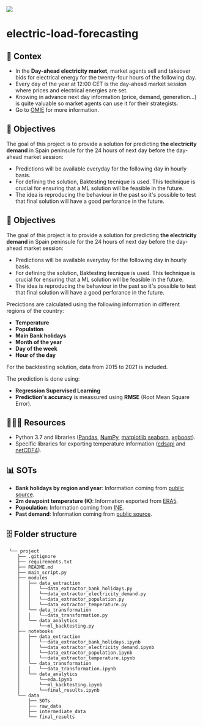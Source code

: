 <p align="left"><img src="https://www.worldenergytrade.com/images/stories/news/energias_alternativas/electricidad/4024/La-demanda-de-energia-electrica-de-Espana-aumenta-en-julio.jpg"></p>

# electric-load-forecasting

## **🤔 Contex**

- In the **Day-ahead electricity market**, market agents sell and takeover bids for electrical energy for the twenty-four hours of the following day.
- Every day of the year at 12:00 CET is the day-ahead market session where prices and electrical energies are set.
- Knowing in advance next day information (price, demand, generation...) is quite valuable so market agents can use it for their strategists.
- Go to [OMIE](https://www.omie.es/) for more information.


## **🎯 Objectives**

The goal of this project is to provide a solution for predicting **the electricity demand** in Spain peninsule for the 24 hours of next day before the day-ahead market session:

- Predictions will be available everyday for the following day in hourly basis.
- For defining the solution, Baktesting tecnique is used. This technique is crucial for ensuring that a ML solution will be feasible in the future.
- The idea is reproducing the behaviour in the past so it's possible to test that final solution will have a good perforance in the future.

## **🎯 Objectives**

The goal of this project is to provide a solution for predicting **the electricity demand** in Spain peninsule for the 24 hours of next day before the day-ahead market session:

- Predictions will be available everyday for the following day in hourly basis.
- For defining the solution, Baktesting tecnique is used. This technique is crucial for ensuring that a ML solution will be feasible in the future.
- The idea is reproducing the behaviour in the past so it's possible to test that final solution will have a good perforance in the future.


Precictions are calculated using the following information in different regions of the country:

- **Temperature** 
- **Population**
- **Main Bank holidays** 
- **Month of the year**
- **Day of the week**
- **Hour of the day**

For the backtesting solution, data from 2015 to 2021 is included.

The prediction is done using:

- **Regression Supervised Learning** 
- **Prediction's accuracy** is meassured using **RMSE** (Root Mean Square Error).


## **👩🏻‍💻 Resources**

- Python 3.7 and libraries ([Pandas](https://pandas.pydata.org/pandas-docs/stable/reference/index.html), [NumPy](https://numpy.org/doc/stable/user/index.html), [matplotlib](https://matplotlib.org/stable/users/index),[seaborn](https://seaborn.pydata.org/index.html), [xgboost](https://xgboost.readthedocs.io/en/stable/)).
- Specific libraries for exporting temperature information ([cdsapi](https://cds.climate.copernicus.eu/api-how-to) and [netCDF4](https://unidata.github.io/netcdf4-python/)).


## **📊 SOTs**

- **Bank holidays by region and year**: Information coming from [public source](https://administracion.gob.es/pag_Home/atencionCiudadana/calendarios/diasInhabiles.html#-b95725c1af8d).
- **2m dewpoint temperature	(K)**: Information exported from [ERA5](https://cds.climate.copernicus.eu/cdsapp#!/dataset/reanalysis-era5-pressure-levels?tab=overview).
- **Popoulation**: Information coming from [INE](https://www.ine.es/jaxiT3/Datos.htm?t=2915).
- **Past demand**: Information coming from [public source](https://www.ree.es/es/apidatos).


## **🗄 Folder structure**

```
 └── project
    ├── .gitignore
    ├── requirements.txt
    ├── README.md
    ├── main_script.py   
    ├── modules
    │   ├── data_extraction
    │   │   └──data_extractor_bank_holidays.py
    │   │   └──data_extractor_electricity_demand.py
    │   │   └──data_extractor_population.py
    │   │   └──data_extractor_temperature.py
    │   └── data_transformation
    │   │   └──data_transformation.py    
    │   └── data_analytics
    │       └──ml_backtesting.py    
    ├── notebooks
    │   ├── data_extraction
    │   │   └──data_extractor_bank_holidays.ipynb
    │   │   └──data_extractor_electricity_demand.ipynb
    │   │   └──data_extractor_population.ipynb
    │   │   └──data_extractor_temperature.ipynb
    │   └── data_transformation
    │   │   └──data_transformation.ipynb  
    │   └── data_analytics
    │       └──eda.ipynb  
    │       └──ml_backtesting.ipynb  
    │       └──final_results.ipynb  
    └── data
        ├── SOTs
        ├── raw_data
        ├── intermediate_data
        └── final_results
       
 ```

 


